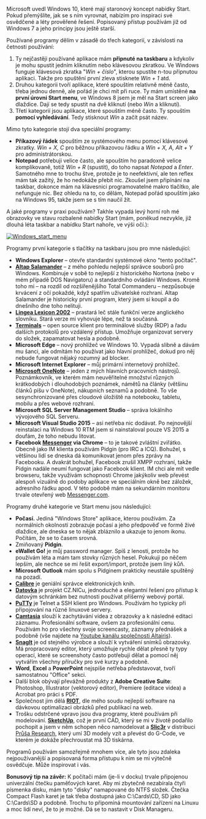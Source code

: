 <!-- dcterms:identifier = aspnetcz#5434 -->
<!-- dcterms:title = Jak na staronové Start menu ve Windows 10 -->
<!-- dcterms:abstract = Microsoft uvedl Windows 10, které mají staronový koncept nabídky Start. Pokud přemýšlíte, jak se s ním vyrovnat, nabízím pro inspiraci své osvědčené a léty prověřené řešení. Popisovaný přístup používám již od Windows 7 a jeho principy jsou ještě starší. -->
<!-- np9:categoryId = 1 -->
<!-- x4w:category = Tipy, triky -->
<!-- np9:authorId = 1 -->
<!-- np9:authorEmail = michal.valasek@altairis.cz -->
<!-- dcterms:creator = Michal Altair Valášek -->
<!-- dcterms:created = 2015-07-31T23:01:30.31+02:00 -->
<!-- dcterms:dateAccepted = 2015-08-01T00:00:00+02:00 -->
<!-- x4w:pictureWidth = 150 -->
<!-- x4w:pictureHeight = 150 -->
<!-- x4w:pictureUrl = /perex-pictures/20150801-jak-na-staronove-start-menu-ve-windows-10.png -->

Microsoft uvedl Windows 10, které mají staronový koncept nabídky Start. Pokud přemýšlíte, jak se s ním vyrovnat, nabízím pro inspiraci své osvědčené a léty prověřené řešení. Popisovaný přístup používám již od Windows 7 a jeho principy jsou ještě starší.

Používané programy dělím v zásadě do třech kategorií, v závislosti na četnosti používání: 

1.  Ty nejčastěji používané aplikace mám **připnuté na taskbaru** a kdykoliv je mohu spustit jedním kliknutím nebo klávesovou zkratkou. Ve Windows funguje klávesová zkratka "*Win + číslo*", kterou spustíte n-tou připnutou aplikaci. Takže pro spuštění první zleva stisknete *Win + 1* atd.
2.  Druhou kategorii tvoří aplikace, které spouštím relativně méně často, třeba jednou denně, ale pořád je chci mít při ruce. Ty mám umístěné **na první úrovni Start menu**, ve Windows 8 jsem je měl na Start screen jako dlaždice. Dají se tedy spustit na dvě kliknutí (nebo *Win* a kliknutí).
3.  Třetí kategorií jsou aplikace, které spouštím méně často. Ty spouštím **pomocí vyhledávání**. Tedy stisknout *Win* a začít psát název. 

Mimo tyto kategorie stojí dva speciální programy:

*   **Příkazový řádek** spouštím ze systémového menu pomocí klávesové zkratky. *Win + X, C* pro běžnou příkazovou řádku a *Win + X, A, Alt + Y* pro administrátorskou.
*   **Notepad** potřebuji velice často, ale spouštím ho paradoxně velice komplikovaně, totiž *Win + R* (spustit), do toho napsat *Notepad* a *Enter*. Samotného mne to trochu štve, protože je to neefektivní, ale ten reflex mám tak zažitý, že ho nedokáže přebít nic. Zkoušel jsem připínání na taskbar, dokonce mám na klávesnici programovatelné makro tlačítko, ale nefunguje nic. Bez ohledu na to, co dělám, Notepad pořád spouštím jako na Windows 95, takže jsem se s tím naučil žít. 

A jaké programy v praxi používám? Takhle vypadá levý horní roh mé obrazovky ve stavu rozbalené nabídky Start (mám, poněkud nezvykle, již dlouhá léta taskbar a nabídku Start nahoře, ve výši očí.):

[![Windows_start_menu](https://www.cdn.altairis.cz/Blog/2015/20150731-Windows_start_menu_thumb.png "Windows_start_menu")](https://www.cdn.altairis.cz/Blog/2015/20150731-Windows_start_menu_2.png)

Programy první kategorie s tlačítky na taskbaru jsou pro mne následující:

*   **Windows Explorer** – otevře standardní systémové okno "tento počítač".
*   [**Altap Salamander**](http://www.altap.cz/) – z mého pohledu nejlepší správce souborů pro Windows. Kombinuje v sobě to nejlepší z historického Nortona (nebo v mém případě DOS Navigatoru) a standardního ovládání Windows. Kromě toho mi – na rozdíl od rozšířenějšího Total Commanderu – nezpůsobuje krvácení z očí pokaždé, když spatřím uživatelské rozhraní. Altap Salamander je historicky první program, který jsem si koupil a do dnešního dne toho nelituji.
*   **[Lingea Lexicon 2002](http://www.lingea.cz/)** – prastará leč stále funkční verze anglického slovníku. Stará verze mi vyhovuje lépe, než ta současná.
*   [**Terminals**](http://terminals.codeplex.com/) – open source klient pro terminálové služby (RDP) a řadu dalších protokolů pro vzdálený přístup. Umožňuje organizovat servery do složek, zapamatovat hesla a podobně.
*   **Microsoft Edge** – nový prohlížeč ve Windows 10. Vypadá slibně a dávám mu šanci, ale odmítám ho používat jako hlavní prohlížeč, dokud pro něj nebude fungovat nějaký rozumný ad blocker.
*   **Microsoft Internet Explorer** – můj primární internetový prohlížeč.
*   **[Microsoft OneNote](http://www.onenote.com/)** – jeden z mých hlavních pracovních nástrojů. Poznámkovník, ve kterém mám neuvěřitelné množství různých krátkodobých i dlouhodobých poznámek, námětů na články (většinu článků píšu v OneNote), nákupních seznamů a podobně. To vše sesynchronizované přes cloudové úložiště na notebooku, tabletu, mobilu a přes webové rozhraní.
*   **Microsoft SQL Server Management Studio** – správa lokálního vývojového SQL Serveru.
*   **Microsoft Visual Studio 2015** – asi netřeba nic dodávat. Po nejnovější reinstalaci na Windows 10 RTM jsem si nainstaloval pouze VS 2015 a doufám, že toho nebudu litovat.
*   **Facebook [Messenger](http://www.messenger.com/) via Chrome** – to je takové zvláštní zviřátko. Obecně jako IM klienta používám Pidgin (pro IRC a ICQ). Bohužel, s většinou lidí se dneska dá komunikovat jenom přes zprávy na Facebooku. A dvakrát bohužel, Facebook zrušil XMPP rozhraní, takže Pidgin nadále neumí fungovat jako Facebook klient. IM chci ale mít vedle browseru, takže využívám schopnosti Chrome jakýkoliv web převést alespoň vizuálně do podoby aplikace ve speciálním okně bez záložek, adresního řádku apod. V této podobě mám na sekundárním monitoru trvale otevřený web [Messenger.com](http://www.messenger.com/). 

Programy druhé kategorie ve Start menu jsou následující:

*   **Počasí.** Jediná "Windows Store" aplikace, kterou používám. Za normálních okolností zobrazuje počasí a jeho předpověď ve formě živé dlaždice, ale dneska se to nějak zbláznilo a ukazuje to jenom ikonu. Počítám, že se to časem srovná.
*   Zmiňovaný **Pidgin**.
*   **eWallet Go!** je můj password manager. Spíš z lenosti, protože ho používám léta a mám tam stovky různých hesel. Pokukuji po něčem lepším, ale nechce se mi řešit export/import, protože jsem líný kůň.
*   **Microsoft Outlook** mám spolu s Pidginem prakticky neustále spuštěný na pozadí.
*   **[Calibre](http://www.calibre-ebook.com/)** je geniální správce elektronických knih.
*   [**Datovka**](https://labs.nic.cz/cs/datovka.html) je projekt CZ.NICu, jednoduché a elegantní řešení pro přístup k datovým schránkám bez nutnosti používat příšerný webový portál.
*   [**PuTTy**](http://www.putty.org/) je Telnet a SSH klient pro Windows. Používám ho typicky při připojování na různé linuxové servery.
*   **[Camtasia](https://www.techsmith.com/camtasia.html)** slouží k zachytávání videa z obrazovky a k následné editaci záznamu. Profesionální software, ovšem za profesionální cenu. Používám ho pro všechny svoje screencasty, záznamy přednášek a podobně (vše najdete na [Youtube kanálu společnosti Altairis](https://youtube.com/altairiscz)).
*   **[SnagIt](https://www.techsmith.com/snagit.html)** je od stejného výrobce a slouží k vytváření snímků obrazovky. Má propracovaný editor, který umožňuje rychle dělat přesně ty typy operací, které se screenshoty často potřebuji dělat a pomocí něj vytvářím všechny příručky pro své kurzy a podobně.
*   **Word**, **Excel** a **PowerPoint** nejspíše netřeba představovat, tvoří samostatnou "Office" sekci.
*   Další blok obývají převážně produkty z **Adobe Creative Suite**: Photoshop, Illustrator (vektorový editor), Premiere (editace videa) a Acrobat pro práci s PDF.
*   Společnost jim dělá [**RIOT**](http://luci.criosweb.ro/riot/), dle mého soudu nejlepší software na dávkovou optimalizaci obrázků před publikací na web.
*   Trošku odstrčené vpravo jsou dva programy, které používám při modelování. **[SketchUp](http://www.sketchup.com/)**, což je první CAD, který se mi v životě podařilo pochopit a jsem v něm schopen něco namodelovat a [**Slic3r**](http://slic3r.org/) v distribuci [Průša Research](http://www.prusa3d.cz/ovladace/), který umí 3D modely vzít a převést do G-Code, ve kterém je dokáže přechroustat má 3D tiskárna. 

Programů používám samozřejmě mnohem více, ale tyto jsou zdaleka nejpoužívanější a popisovaná forma přístupu k nim se mi výtečně osvědčuje. Může inspirovat i vás.

**Bonusový tip na závěr:** K počítači mám (je-li v docku) trvale připojenou univerzální čtečku paměťových karet. Aby mi zbytečně nezabírala čtyři písmenka disku, mám tyto "disky" namapované do NTFS složek. Čtečka Compact Flash karet je tak třeba dostupná jako C:\Cards\CD, SD jako C:\Cards\SD a podobně. Trochu to připomíná mountování zařízení na Linuxu a moc lidí neví, že to je možné. Dá se to nastavit v Disk Manageru.